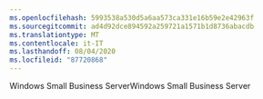 ```yaml
---
ms.openlocfilehash: 5993538a530d5a6aa573ca331e16b59e2e42963f
ms.sourcegitcommit: ad4d92dce894592a259721a1571b1d8736abacdb
ms.translationtype: MT
ms.contentlocale: it-IT
ms.lasthandoff: 08/04/2020
ms.locfileid: "87720868"
---
```

<span data-ttu-id="ee31f-101">Windows Small Business Server</span><span class="sxs-lookup"><span data-stu-id="ee31f-101">Windows Small Business Server</span></span>
